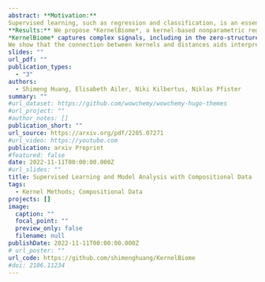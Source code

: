 ```yaml
---
abstract: **Motivation:** 
Supervised learning, such as regression and classification, is an essential tool for analyzing modern high-throughput sequencing data, for example in microbiome research. However, due to the compositionality and sparsity, existing techniques are often inadequate. Either they rely on extensions of the linear log-contrast model (which adjust for compositionality but cannot account for complex signals or sparsity) or they are based on black-box machine learning methods (which may capture useful signals, but lack interpretability due to the compositionality).\
**Results:** We propose *KernelBiome*, a kernel-based nonparametric regression and classification framework for compositional data. It is tailored to sparse compositional data and is able to incorporate prior knowledge, such as phylogenetic structure.
*KernelBiome* captures complex signals, including in the zero-structure, while automatically adapting model complexity. We demonstrate on par or improved predictive performance compared with state-of-the-art machine learning methods on $33$ publicly available microbiome datasets. Additionally, our framework provides two key advantages: (i) We propose two novel quantities to interpret contributions of individual components and prove that they consistently estimate average perturbation effects of the conditional mean, extending the interpretability of linear log-contrast coefficients to nonparametric models. (ii) 
We show that the connection between kernels and distances aids interpretability and provides a data-driven embedding that can augment further analysis.
slides: ""
url_pdf: ""
publication_types:
  - "3"
authors:
  - Shimeng Huang, Elisabeth Ailer, Niki Kilbertus, Niklas Pfister
summary: ""
#url_dataset: https://github.com/wowchemy/wowchemy-hugo-themes
#url_project: ""
#author_notes: []
publication_short: ""
url_source: https://arxiv.org/pdf/2205.07271
#url_video: https://youtube.com
publication: arxiv Preprint
#featured: false
date: 2022-11-11T00:00:00.000Z
#url_slides: ""
title: Supervised Learning and Model Analysis with Compositional Data
tags:
  - Kernel Methods; Compositional Data
projects: []
image:
  caption: ""
  focal_point: ""
  preview_only: false
  filename: null
publishDate: 2022-11-11T00:00:00.000Z
# url_poster: ""
url_code: https://github.com/shimenghuang/KernelBiome
#doi: 2106.11234
---
```

